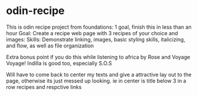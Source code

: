 # odin-recipe
This is odin recipe project from foundations: 1 goal, finish this in less than an hour
Goal: Create a recipe web page with 3 recipes of your choice and images:
Skills: Demonstrate linking, images, basic styling skills, italicizing, and flow, as well as file organization

Extra bonus point if you do this while listening to africa by Rose and Voyage Voyage! Indilla is good too, especially S.O.S

Will have to come back to center my texts and give a 
attractive lay out to the page, otherwise its just messed up looking.
ie in center is title
below 3 in a row recipes and respctive links
